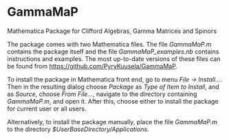 # GammaMaP
Mathematica Package for Clifford Algebras, Gamma Matrices and Spinors

The package comes with two Mathematica files. The file *GammaMaP.m* contains the package itself and the file *GammaMaP_examples.nb* contains instructions and examples. The most up-to-date versions of these files can be found from https://github.com/PyryKuusela/GammaMaP.

To install the package in Mathematica front end, go to menu *File → Install...*. Then in the resulting dialog choose *Package* as *Type of Item to Install*, and as *Source*, choose *From File...*, navigate to the directory containing *GammaMaP.m*, and open it. After this, choose either to install the package for current user or all users.

Alternatively, to install the package manually, place the file *GammaMaP.m* to the directory *$UserBaseDirectory/Applications*.

